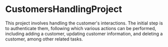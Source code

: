 # CustomersHandlingProject
This project involves handling the customer's interactions. The initial step is to authenticate them, following which various actions can be performed, including adding a customer, updating customer information, and deleting a customer, among other related tasks.
